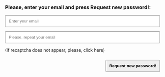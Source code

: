 ### Please, enter your email and press Request new password!:

<!--RPP-->

<form action="#" method="post" class="wpcf7-form init" novalidate="novalidate" data-status="init">


<p>
	<span><input placeholder="Enter your email" style="padding:10px !important; width:100% !important" id="email" type="email" name="your-email" value="" size="80" aria-required="true" aria-invalid="false" /></span>
</p>

<p>
    <span><input placeholder="Please, repeat your email" style="padding:10px !important; width:100% !important" id="email2" type="email" name="your-email2" value="" size="80" aria-required="true" aria-invalid="false" /></span>
</p>

<p>
	<div id="idrecap" class="g-recaptcha" data-sitekey="6LcIhKImAAAAADT1PcVk7CNyLn5goUuOKuUOj5Tb" data-callback="onRecaptchaSuccess"	data-expired-callback="onRecaptchaResponseExpiry" data-error-callback="onRecaptchaError"></div>
     <span id="msgrecap">(If recaptcha does not appear, please, <a style="cursor:pointer" onClick="reloadCaptcha();">click here</a>)</span>

  </p>

   <div id="msgsignUp" class="wpcf7-response-output"  style="margin-top:20px;display:none;color:red !important" aria-hidden="true"></div>


<div style="width:100% important; text-align:right !important;">
	<input id="wp-submit" type="button" onClick="requestNewPassword();" style="cursor:pointer;padding:10px !important; font-weight:bold !important; margin-top:10px !important" value="Request new password!"  />
</div>


</form>

<!--FIN RPP-->





